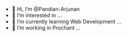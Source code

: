 - 👋 Hi, I’m @Pandian-Arjunan
- 👀 I’m interested in ...
- 🌱 I’m currently learning Web Development ...
- 💞️ I’m working in Prochant  ...

<!---
Pandian-Arjunan/Pandian-Arjunan is a ✨ special ✨ repository because its `README.md` (this file) appears on your GitHub profile.
You can click the Preview link to take a look at your changes.
--->
